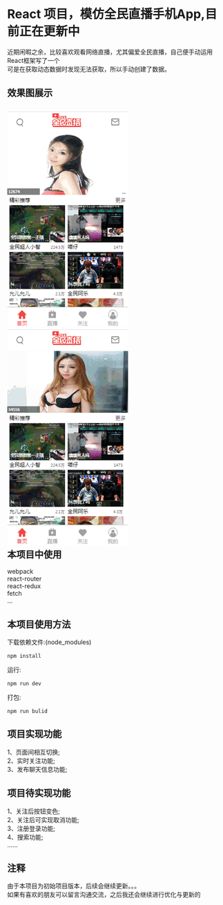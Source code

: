 React 项目，模仿全民直播手机App,目前正在更新中
===============================================

近期闲暇之余，比较喜欢观看网络直播，尤其偏爱全民直播，自己便手动运用React框架写了一个<br/>
可是在获取动态数据时发现无法获取，所以手动创建了数据。<br/>

效果图展示
--------------------------------------------
![](https://github.com/pandaClose/myHoney/raw/master/photo/1.gif)
<br/>
![](https://github.com/pandaClose/myHoney/raw/master/photo/2.gif)
<br/>
本项目中使用
-----------------------------------------------

webpack<br/>
react-router<br/>
react-redux<br/>
fetch<br/>
...

本项目使用方法
-------------------------------------------------------

下载依赖文件:(node_modules)<br/>
```npm
npm install
```
运行:<br/>
```npm
npm run dev
```
打包:<br/>
```npm
npm run bulid
```

项目实现功能
--------------------------------------------------

1、页面间相互切换;<br/>
2、实时关注功能;<br/>
3、发布聊天信息功能;<br/>

项目待实现功能
--------------------------------------------------------

1、关注后按钮变色;<br/>
2、关注后可实现取消功能;<br/>
3、注册登录功能;<br/>
4、搜索功能;<br/>
......

注释
--------------------------------------------------------------

由于本项目为初始项目版本，后续会继续更新。。。<br/>
如果有喜欢的朋友可以留言沟通交流，之后我还会继续进行优化与更新的<br/>
